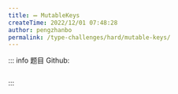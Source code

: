 ```yaml
---
title: ➖ MutableKeys
createTime: 2022/12/01 07:48:28
author: pengzhanbo
permalink: /type-challenges/hard/mutable-keys/
---
```


::: info 题目
Github: []()

```ts

```

:::
